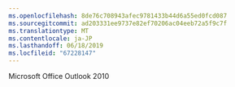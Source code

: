 ```yaml
---
ms.openlocfilehash: 8de76c708943afec9781433b44d6a55ed0fcd087
ms.sourcegitcommit: ad203331ee9737e82ef70206ac04eeb72a5f9c7f
ms.translationtype: MT
ms.contentlocale: ja-JP
ms.lasthandoff: 06/18/2019
ms.locfileid: "67228147"
---
```

Microsoft Office Outlook 2010